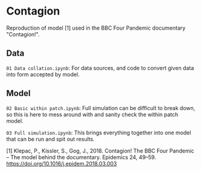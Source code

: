 # Contagion
Reproduction of model [1] used in the BBC Four Pandemic documentary "Contagion!".
## Data
`01 Data collation.ipynb`: For data sources, and code to convert given data into form accepted by model.
## Model
`02 Basic within patch.ipynb`: Full simulation can be difficult to break down, so this is here to mess around with and sanity check the within patch model.

`03 Full simulation.ipynb`: This brings everything together into one model that can be run and spit out results. 


[1] Klepac, P., Kissler, S., Gog, J., 2018. Contagion! The BBC Four Pandemic – The model behind the documentary. Epidemics 24, 49–59. https://doi.org/10.1016/j.epidem.2018.03.003

